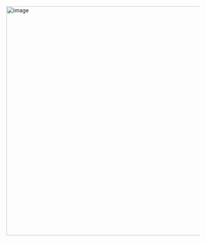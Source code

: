 <img width="1392" height="600" alt="image" src="https://github.com/user-attachments/assets/718dc89e-9cb5-45b7-b893-d9deebed6979" />
